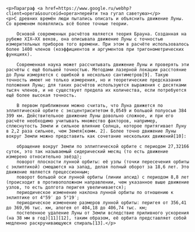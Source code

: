 <DOCTYPE html>
<html lang="en"><head>
    <head>
    <meta charset="UTF-8">
    <meta name="viewport" content="width=device-width, initial-scale=1.0">
    <meta http-equiv="X-UA-Compatible" content="ie=edge">
    <title>Викепедия о луне</title>
</head>
<body>

    <p>Параграф <a href=https://www.google.ru/webhp?client=opera&sourceid=opera>перейти тна гугал саветуюa></p>
    <p>С древних времён люди пытались описать и объяснить движение Луны. Со временем появлялись всё более точные теории.

        Основой современных расчётов является теория Брауна. Созданная на рубеже XIX—XX веков, она описывала движение Луны с точностью измерительных приборов того времени. При этом в расчёте использовалось более 1400 членов (коэффициентов и аргументов при тригонометрических функциях).
        
        Современная наука может рассчитывать движение Луны и проверять эти расчёты с ещё большей точностью. Методами лазерной локации расстояние до Луны измеряется с ошибкой в несколько сантиметров[9]. Такую точность имеют не только измерения, но и теоретические предсказания положения Луны; для таких расчётов используются выражения с десятками тысяч членов, и не существует предела их количества, если потребуется ещё более высокая точность.
        
        В первом приближении можно считать, что Луна движется по эллиптической орбите с эксцентриситетом 0,0549 и большой полуосью 384 399 км. Действительное движение Луны довольно сложное, и при его расчёте необходимо учитывать множество факторов, например, сплюснутость Земли и сильное влияние Солнца, которое притягивает Луну в 2,2 раза сильнее, чем Земля[комм. 2]. Более точно движение Луны вокруг Земли можно представить как сочетание нескольких движений[10]:
        
        обращение вокруг Земли по эллиптической орбите с периодом 27,32166 суток, это так называемый сидерический месяц (то есть движение измерено относительно звёзд);
        поворот плоскости лунной орбиты: её узлы (точки пересечения орбиты с эклиптикой) смещаются на запад, делая полный оборот за 18,6 лет. Это движение является прецессионным;
        поворот большой оси лунной орбиты (линии апсид) с периодом 8,8 лет (происходит в противоположном направлении, чем указанное выше движение узлов, то есть долгота перигея увеличивается);
        периодическое изменение наклона лунной орбиты по отношению к эклиптике от 4°59′ до 5°19′;
        периодическое изменение размеров лунной орбиты: перигея от 356,41 до 369,96 тыс. км, апогея от 404,18 до 406,74 тыс. км;
        постепенное удаление Луны от Земли вследствие приливного ускорения (на 38 мм в год)[11][12], таким образом, её орбита представляет собой медленно раскручивающуюся спираль[13].</p>


</body></html>
